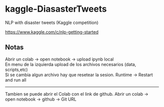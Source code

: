 # kaggle-DiasasterTweets
NLP with disaster tweets (Kaggle competition)

https://www.kaggle.com/c/nlp-getting-started


## Notas

Abrir un colab -> open notebook -> upload ipynb local  
En menu de la izquierda upload de los archivos necesarios (data, scripts,etc)  
Si se cambia algun archivo hay que resetear la sesion. Runtime -> Restart and run all

---

Tambien se puede abrir el Colab con el link de github.
Abrir un colab -> open notebook -> github -> Git URL 
